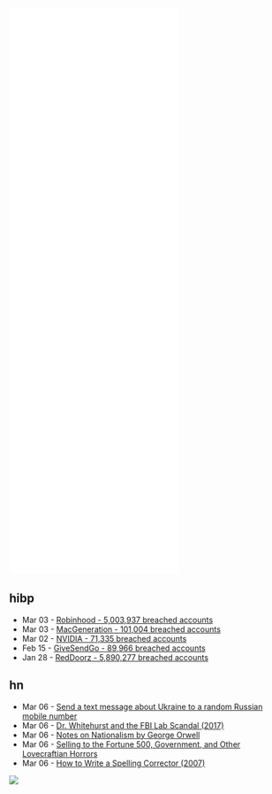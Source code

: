 ![Metrics](https://raw.githubusercontent.com/phixion/phixion/master/metrics.svg)

## hibp

<!--
for https://github.com/phixion/phixion/blob/main/.github/workflows/feeds.yml
-->
<!--START_SECTION:haveibeenpwnd-->
- Mar 03 - [Robinhood - 5,003,937 breached accounts](https://haveibeenpwned.com/PwnedWebsites#Robinhood)
- Mar 03 - [MacGeneration - 101,004 breached accounts](https://haveibeenpwned.com/PwnedWebsites#MacGeneration)
- Mar 02 - [NVIDIA - 71,335 breached accounts](https://haveibeenpwned.com/PwnedWebsites#NVIDIA)
- Feb 15 - [GiveSendGo - 89,966 breached accounts](https://haveibeenpwned.com/PwnedWebsites#GiveSendGo)
- Jan 28 - [RedDoorz - 5,890,277 breached accounts](https://haveibeenpwned.com/PwnedWebsites#RedDoorz)
<!--END_SECTION:haveibeenpwnd-->

## hn

<!--
for https://github.com/phixion/phixion/blob/main/.github/workflows/feeds.yml
-->
<!--START_SECTION:hn-->
- Mar 06 - [Send a text message about Ukraine to a random Russian mobile number](http://1920.in/)
- Mar 06 - [Dr. Whitehurst and the FBI Lab Scandal (2017)](https://whistleblowersblog.org/government-whistleblowers/intelligence-community-whistleblowers/dr-whitehurst-and-the-fbi-lab-scandal/)
- Mar 06 - [Notes on Nationalism by George Orwell](https://www.orwellfoundation.com/the-orwell-foundation/orwell/essays-and-other-works/notes-on-nationalism/)
- Mar 06 - [Selling to the Fortune 500, Government, and Other Lovecraftian Horrors](https://training.kalzumeus.com/newsletters/archive/enterprise_sales)
- Mar 06 - [How to Write a Spelling Corrector (2007)](http://www.norvig.com/spell-correct.html)
<!--END_SECTION:hn-->

<!--
for https://yhype.me
-->
![](https://hit.yhype.me/github/profile?user_id=13013670)
